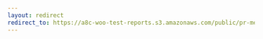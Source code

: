 ```yaml
---
layout: redirect
redirect_to: https://a8c-woo-test-reports.s3.amazonaws.com/public/pr-merge/41503/api/index.html
---
```

